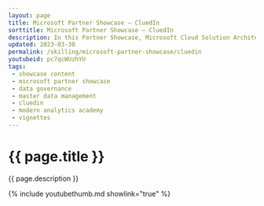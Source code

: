 ```yaml
---
layout: page
title: Microsoft Partner Showcase — CluedIn
sorttitle: Microsoft Partner Showcase — CluedIn
description: In this Partner Showcase, Microsoft Cloud Solution Architects Chris Mitchell and Brian Hitney discuss Master Data Management (MDM) and data governance with CluedIn CEO Tim Ward, who lends his insight on the industry and gives a demo of how CluedIn solves a common master data management problem.
updated: 2023-03-30
permalink: /skilling/microsoft-partner-showcase/cluedin
youtubeid: pc7qcWUzhYU
tags: 
 - showcase content
 - microsoft partner showcase
 - data governance
 - master data management
 - cluedin
 - modern analytics academy
 - vignettes
---
```


# {{ page.title }}

{{ page.description }}

{% include youtubethumb.md showlink="true" %}